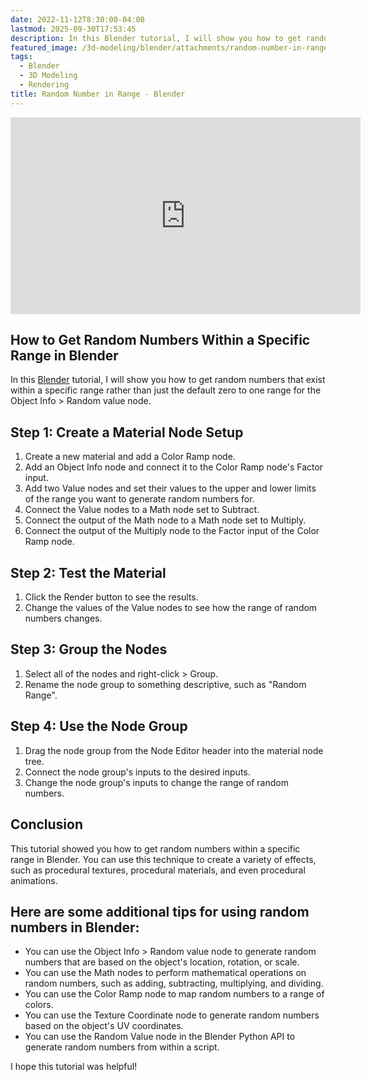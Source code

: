 ```yaml
---
date: 2022-11-12T8:30:00-04:00
lastmod: 2025-09-30T17:53:45
description: In this Blender tutorial, I will show you how to get random numbers that exist within a specific range rather than just the default zero to one range.
featured_image: /3d-modeling/blender/attachments/random-number-in-range-blender.jpg
tags:
  - Blender
  - 3D Modeling
  - Rendering
title: Random Number in Range - Blender
---
```


<div class="iframe-16-9-container">
<iframe class="youTubeIframe" width="560" height="315" src="https://www.youtube.com/embed/i9JTQ8S63x0?rel=0" title="YouTube video player" frameborder="0" allow="accelerometer; autoplay; clipboard-write; encrypted-media; gyroscope; picture-in-picture; web-share" referrerpolicy="strict-origin-when-cross-origin" allowfullscreen></iframe>
</div>

## How to Get Random Numbers Within a Specific Range in Blender

In this [Blender](./blender.md) tutorial, I will show you how to get random numbers that exist within a specific range rather than just the default zero to one range for the Object Info > Random value node.

## Step 1: Create a Material Node Setup

1. Create a new material and add a Color Ramp node.
2. Add an Object Info node and connect it to the Color Ramp node's Factor input.
3. Add two Value nodes and set their values to the upper and lower limits of the range you want to generate random numbers for.
4. Connect the Value nodes to a Math node set to Subtract.
5. Connect the output of the Math node to a Math node set to Multiply.
6. Connect the output of the Multiply node to the Factor input of the Color Ramp node.

## Step 2: Test the Material

1. Click the Render button to see the results.
2. Change the values of the Value nodes to see how the range of random numbers changes.

## Step 3: Group the Nodes

1. Select all of the nodes and right-click > Group.
2. Rename the node group to something descriptive, such as "Random Range".

## Step 4: Use the Node Group

1. Drag the node group from the Node Editor header into the material node tree.
2. Connect the node group's inputs to the desired inputs.
3. Change the node group's inputs to change the range of random numbers.

## Conclusion

This tutorial showed you how to get random numbers within a specific range in Blender. You can use this technique to create a variety of effects, such as procedural textures, procedural materials, and even procedural animations.

## Here are some additional tips for using random numbers in Blender:

- You can use the Object Info > Random value node to generate random numbers that are based on the object's location, rotation, or scale.
- You can use the Math nodes to perform mathematical operations on random numbers, such as adding, subtracting, multiplying, and dividing.
- You can use the Color Ramp node to map random numbers to a range of colors.
- You can use the Texture Coordinate node to generate random numbers based on the object's UV coordinates.
- You can use the Random Value node in the Blender Python API to generate random numbers from within a script.

I hope this tutorial was helpful!
